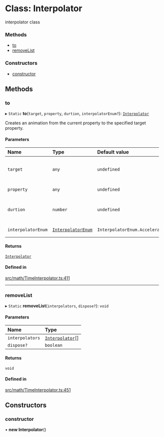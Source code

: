 # Class: Interpolator

interpolator class


### Methods

- [to](Interpolator.md#to)
- [removeList](Interpolator.md#removelist)

### Constructors

- [constructor](Interpolator.md#constructor)

## Methods

### to

▸ `Static` **to**(`target`, `property`, `durtion`, `interpolatorEnum?`): [`Interpolator`](Interpolator.md)

Creates an animation from the current property to the specified target property.

#### Parameters

| Name | Type | Default value | Description |
| :------ | :------ | :------ | :------ |
| `target` | `any` | `undefined` | Objects that need to be animated |
| `property` | `any` | `undefined` | Animation parameter |
| `durtion` | `number` | `undefined` | Animation duration, usually seconds |
| `interpolatorEnum` | [`InterpolatorEnum`](../enums/InterpolatorEnum.md) | `InterpolatorEnum.AccelerateInterpolator` | Interpolator type |

#### Returns

[`Interpolator`](Interpolator.md)

#### Defined in

[src/math/TimeInterpolator.ts:411](https://github.com/Orillusion/orillusion/blob/main/src/math/TimeInterpolator.ts#L411)

___

### removeList

▸ `Static` **removeList**(`interpolators`, `dispose?`): `void`

#### Parameters

| Name | Type |
| :------ | :------ |
| `interpolators` | [`Interpolator`](Interpolator.md)[] |
| `dispose?` | `boolean` |

#### Returns

`void`

#### Defined in

[src/math/TimeInterpolator.ts:451](https://github.com/Orillusion/orillusion/blob/main/src/math/TimeInterpolator.ts#L451)

## Constructors

### constructor

• **new Interpolator**()
